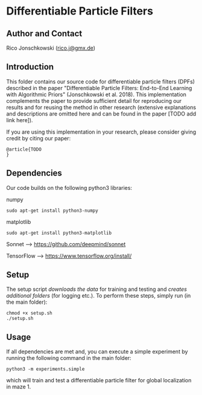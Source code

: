 Differentiable Particle Filters
==================================================

Author and Contact
------------------

Rico Jonschkowski (rico.j@gmx.de)


Introduction
------------

This folder contains our source code for differentiable particle filters (DPFs) described in the paper "Differentiable Particle Filters: End-to-End Learning with Algorithmic Priors" (Jonschkowski et al. 2018). This implementation complements the paper to provide sufficient detail for reproducing our results and for reusing the method in other research (extensive explanations and descriptions are omitted here and can be found in the paper [TODO add link here]).

If you are using this implementation in your research, please consider giving credit by citing our paper:

    @article{TODO
    }

Dependencies
------------

Our code builds on the following python3 libraries:

numpy

    sudo apt-get install python3-numpy

matplotlib 

    sudo apt-get install python3-matplotlib

Sonnet --> https://github.com/deepmind/sonnet 

TensorFlow --> https://www.tensorflow.org/install/


Setup
-----

The setup script *downloads the data* for training and testing and *creates additional folders* (for logging etc.). To perform these steps, simply run (in the main folder):

    chmod +x setup.sh
    ./setup.sh

Usage
-----

If all dependencies are met and, you can execute a simple experiment by running the following command in the main folder:

    python3 -m experiments.simple

which will train and test a differentiable particle filter for global localization in maze 1. 
